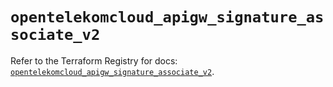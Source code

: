 # `opentelekomcloud_apigw_signature_associate_v2`

Refer to the Terraform Registry for docs: [`opentelekomcloud_apigw_signature_associate_v2`](https://registry.terraform.io/providers/opentelekomcloud/opentelekomcloud/1.36.23/docs/resources/apigw_signature_associate_v2).
